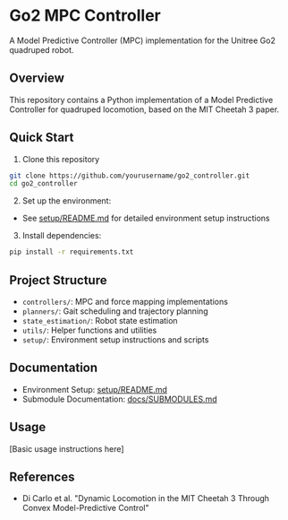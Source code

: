 # Go2 MPC Controller

A Model Predictive Controller (MPC) implementation for the Unitree Go2 quadruped robot.

## Overview
This repository contains a Python implementation of a Model Predictive Controller for quadruped locomotion, based on the MIT Cheetah 3 paper.

## Quick Start
1. Clone this repository
```bash
git clone https://github.com/yourusername/go2_controller.git
cd go2_controller
```

2. Set up the environment:
- See [setup/README.md](setup/README.md) for detailed environment setup instructions

3. Install dependencies:
```bash
pip install -r requirements.txt
```

## Project Structure
- `controllers/`: MPC and force mapping implementations
- `planners/`: Gait scheduling and trajectory planning
- `state_estimation/`: Robot state estimation
- `utils/`: Helper functions and utilities
- `setup/`: Environment setup instructions and scripts

## Documentation
- Environment Setup: [setup/README.md](setup/README.md)
- Submodule Documentation: [docs/SUBMODULES.md](docs/SUBMODULES.md)

## Usage
[Basic usage instructions here]

## References
- Di Carlo et al. "Dynamic Locomotion in the MIT Cheetah 3 Through Convex Model-Predictive Control"
